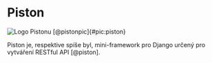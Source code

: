 Piston
======

![Logo Pistonu [@pistonpic]{#pic:piston}](images/piston)

Piston je, respektive spíše byl, mini-framework pro Django určený pro vytváření RESTful API [@piston].
